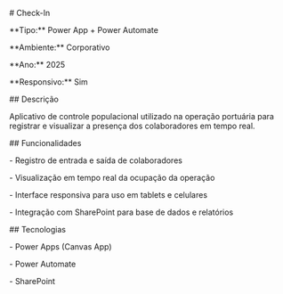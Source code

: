 \# Check-In



\*\*Tipo:\*\* Power App + Power Automate  

\*\*Ambiente:\*\* Corporativo  

\*\*Ano:\*\* 2025  

\*\*Responsivo:\*\* Sim  



\## Descrição



Aplicativo de controle populacional utilizado na operação portuária para registrar e visualizar a presença dos colaboradores em tempo real.



\## Funcionalidades



\- Registro de entrada e saída de colaboradores

\- Visualização em tempo real da ocupação da operação

\- Interface responsiva para uso em tablets e celulares

\- Integração com SharePoint para base de dados e relatórios



\## Tecnologias



\- Power Apps (Canvas App)

\- Power Automate

\- SharePoint

